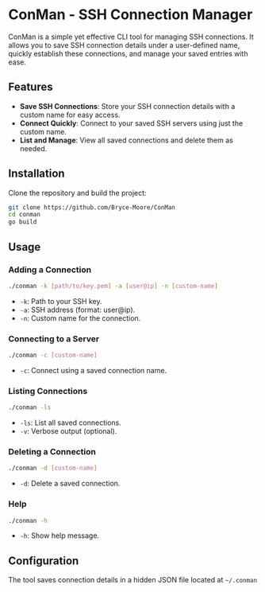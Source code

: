 
# ConMan - SSH Connection Manager

ConMan is a simple yet effective CLI tool for managing SSH connections. It allows you to save SSH connection details under a user-defined name, quickly establish these connections, and manage your saved entries with ease.

## Features

- **Save SSH Connections**: Store your SSH connection details with a custom name for easy access.
- **Connect Quickly**: Connect to your saved SSH servers using just the custom name.
- **List and Manage**: View all saved connections and delete them as needed.

## Installation

Clone the repository and build the project:

```bash
git clone https://github.com/Bryce-Moore/ConMan
cd conman
go build
```

## Usage

### Adding a Connection

```bash
./conman -k [path/to/key.pem] -a [user@ip] -n [custom-name]
```

- `-k`: Path to your SSH key.
- `-a`: SSH address (format: user@ip).
- `-n`: Custom name for the connection.

### Connecting to a Server

```bash
./conman -c [custom-name]
```

- `-c`: Connect using a saved connection name.

### Listing Connections

```bash
./conman -ls
```

- `-ls`: List all saved connections.
- `-v`: Verbose output (optional).

### Deleting a Connection

```bash
./conman -d [custom-name]
```

- `-d`: Delete a saved connection.

### Help

```bash
./conman -h
```

- `-h`: Show help message.

## Configuration

The tool saves connection details in a hidden JSON file located at `~/.conman`
